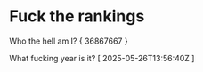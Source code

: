 # Fuck the rankings

Who the hell am I?
{ 36867667 }

What fucking year is it?
[ 2025-05-26T13:56:40Z ]
